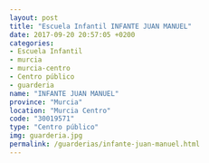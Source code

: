 ```yaml
---
layout: post
title: "Escuela Infantil INFANTE JUAN MANUEL"
date: 2017-09-20 20:57:05 +0200
categories:
- Escuela Infantil
- murcia
- murcia-centro
- Centro público
- guarderia
name: "INFANTE JUAN MANUEL"
province: "Murcia"
location: "Murcia Centro"
code: "30019571"
type: "Centro público"
img: guarderia.jpg
permalink: /guarderias/infante-juan-manuel.html
---
```

